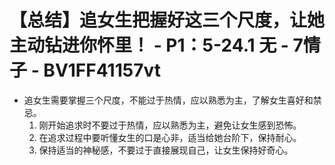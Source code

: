 # 【总结】追女生把握好这三个尺度，让她主动钻进你怀里！ - P1：5-24.1 无 - 7情子 - BV1FF41157vt

-   追女生需要掌握三个尺度，不能过于热情，应以熟悉为主，了解女生喜好和禁忌。
    1.  刚开始追求时不要过于热情，应以熟悉为主，避免让女生感到恐怖。
    2.  在追求过程中要听懂女生的口是心非，适当给她台阶下，保持耐心。
    3.  保持适当的神秘感，不要过于直接展现自己，让女生保持好奇心。